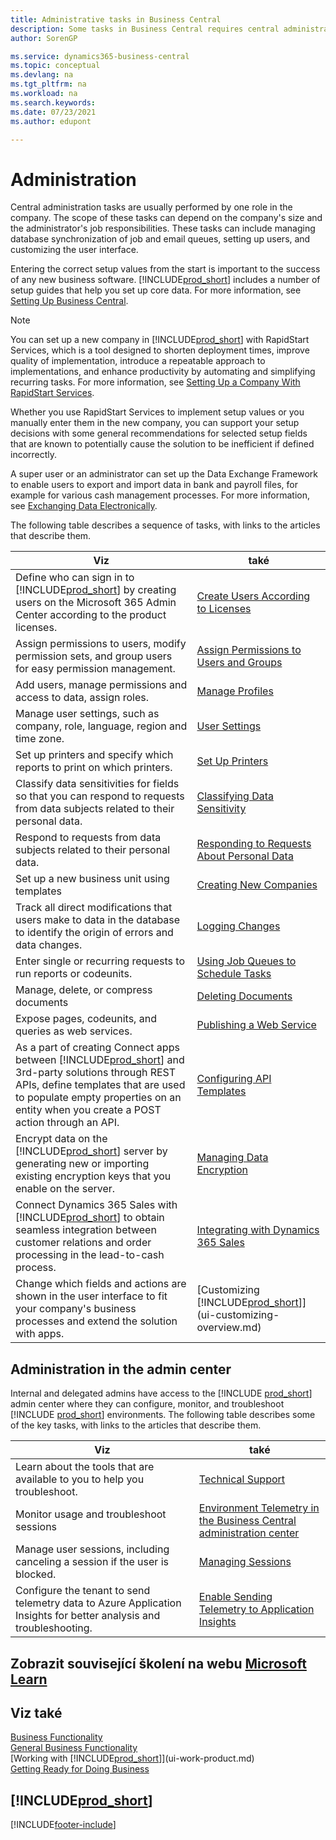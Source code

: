 ```yaml
---
title: Administrative tasks in Business Central
description: Some tasks in Business Central requires central administration and setup. See what they are and learn what to do.
author: SorenGP

ms.service: dynamics365-business-central
ms.topic: conceptual
ms.devlang: na
ms.tgt_pltfrm: na
ms.workload: na
ms.search.keywords:
ms.date: 07/23/2021
ms.author: edupont

---
```

# Administration

Central administration tasks are usually performed by one role in the company. The scope of these tasks can depend on the company's size and the administrator's job responsibilities. These tasks can include managing database synchronization of job and email queues, setting up users, and customizing the user interface.

Entering the correct setup values from the start is important to the success of any new business software. [!INCLUDE[prod_short](includes/prod_short.md)] includes a number of setup guides that help you set up core data. For more information, see [Setting Up Business Central](setup.md).

> [!NOTE]
> You can set up a new company in [!INCLUDE[prod_short](includes/prod_short.md)] with RapidStart Services, which is a tool designed to shorten deployment times, improve quality of implementation, introduce a repeatable approach to implementations, and enhance productivity by automating and simplifying recurring tasks. For more information, see [Setting Up a Company With RapidStart Services](admin-set-up-a-company-with-rapidstart.md).

Whether you use RapidStart Services to implement setup values or you manually enter them in the new company, you can support your setup decisions with some general recommendations for selected setup fields that are known to potentially cause the solution to be inefficient if defined incorrectly.

A super user or an administrator can set up the Data Exchange Framework to enable users to export and import data in bank and payroll files, for example for various cash management processes. For more information, see [Exchanging Data Electronically](across-data-exchange.md).

The following table describes a sequence of tasks, with links to the articles that describe them.

| **Viz** | **také** |
|------------|-------------|
| Define who can sign in to [!INCLUDE[prod_short](includes/prod_short.md)] by creating users on the Microsoft 365 Admin Center according to the product licenses. | [Create Users According to Licenses](ui-how-users-permissions.md) |
| Assign permissions to users, modify permission sets, and group users for easy permission management. | [Assign Permissions to Users and Groups](ui-how-users-permissions.md) |
| Add users, manage permissions and access to data, assign roles. | [Manage Profiles](admin-users-profiles-roles.md) |
| Manage user settings, such as company, role, language, region and time zone. | [User Settings](admin-manage-user-settings-preferences.md) |
| Set up printers and specify which reports to print on which printers. | [Set Up Printers](ui-specify-printer-selection-reports.md) |
| Classify data sensitivities for fields so that you can respond to requests from data subjects related to their personal data. | [Classifying Data Sensitivity](admin-classifying-data-sensitivity.md) |
| Respond to requests from data subjects related to their personal data. | [Responding to Requests About Personal Data](admin-responding-to-requests-about-personal-data.md) |
| Set up a new business unit using templates | [Creating New Companies](about-new-company.md) |
| Track all direct modifications that users make to data in the database to identify the origin of errors and data changes. | [Logging Changes](across-log-changes.md) |
| Enter single or recurring requests to run reports or codeunits. | [Using Job Queues to Schedule Tasks](admin-job-queues-schedule-tasks.md) |
| Manage, delete, or compress documents | [Deleting Documents](admin-manage-documents.md) |
| Expose pages, codeunits, and queries as web services. | [Publishing a Web Service](across-how-publish-web-service.md) |
| As a part of creating Connect apps between [!INCLUDE[prod_short](includes/prod_short.md)] and 3rd-party solutions through REST APIs, define templates that are used to populate empty properties on an entity when you create a POST action through an API. | [Configuring API Templates](admin-configuring-api-template.md) |
| Encrypt data on the [!INCLUDE[prod_short](includes/prod_short.md)] server by generating new or importing existing encryption keys that you enable on the server. | [Managing Data Encryption](admin-manage-data-encryption.md) |
| Connect Dynamics 365 Sales with [!INCLUDE[prod_short](includes/prod_short.md)] to obtain seamless integration between customer relations and order processing in the lead-to-cash process. | [Integrating with Dynamics 365 Sales](admin-prepare-dynamics-365-for-sales-for-integration.md) |
| Change which fields and actions are shown in the user interface to fit your company's business processes and extend the solution with apps. | [Customizing [!INCLUDE[prod_short](includes/prod_short.md)]](ui-customizing-overview.md) |

## Administration in the admin center

Internal and delegated admins have access to the [!INCLUDE [prod_short](includes/prod_short.md)] admin center where they can configure, monitor, and troubleshoot [!INCLUDE [prod_short](includes/prod_short.md)] environments. The following table describes some of the key tasks, with links to the articles that describe them.

| **Viz** | **také** |
|------------|-------------|
| Learn about the tools that are available to you to help you troubleshoot. | [Technical Support](/dynamics365/business-central/dev-itpro/technical-support) |
| Monitor usage and troubleshoot sessions | [Environment Telemetry in the Business Central administration center](/dynamics365/business-central/dev-itpro/administration/tenant-admin-center-telemetry) |
| Manage user sessions, including canceling a session if the user is blocked. | [Managing Sessions](/dynamics365/business-central/dev-itpro/administration/tenant-admin-center-environments#managing-sessions) |
| Configure the tenant to send telemetry data to Azure Application Insights for better analysis and troubleshooting. | [Enable Sending Telemetry to Application Insights](/dynamics365/business-central/dev-itpro/administration/telemetry-enable-application-insights) |

## Zobrazit související školení na webu [Microsoft Learn](/learn/paths/deploy-configure-dynamics-365-business-central/)

## Viz také

[Business Functionality](across-business-functionality.md)  
[General Business Functionality](ui-across-business-areas.md)  
[Working with [!INCLUDE[prod_short](includes/prod_short.md)]](ui-work-product.md)  
[Getting Ready for Doing Business](ui-get-ready-business.md)

## [!INCLUDE[prod_short](includes/free_trial_md.md)]


[!INCLUDE[footer-include](includes/footer-banner.md)]